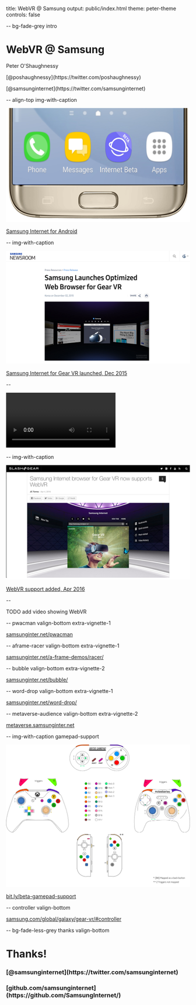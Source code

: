 title: WebVR @ Samsung
output: public/index.html
theme: peter-theme
controls: false

-- bg-fade-grey intro

# WebVR @ Samsung

<div class="contact">
  <p>Peter O'Shaughnessy</p>
  <p>[@poshaughnessy](https://twitter.com/poshaughnessy)</p>
  <p>[@samsunginternet](https://twitter.com/samsunginternet)</p>
</div>

-- align-top img-with-caption

![Samsung Internet icon on homescreen](images/samsung-internet-beta-phone-blur.png)

[Samsung Internet for Android](http://bit.ly/samsung-internet-open-beta)

-- img-with-caption

![Samsung Internet for Gear VR launch](images/gear-vr-browser-launch2.jpg)

[Samsung Internet for Gear VR launched, Dec 2015](https://news.samsung.com/global/samsung-launches-optimized-web-browser-for-gear-vr)

--

<video src="videos/si4gvr-meetup.mp4" controls></video>

-- img-with-caption

![Samsung Internet for Gear VR WebVR support](images/gear-vr-webvr-support.jpg)

[WebVR support added, Apr 2016](https://www.slashgear.com/samsung-internet-browser-for-gear-vr-now-supports-webvr-04434526/)

-- 

TODO add video showing WebVR

-- pwacman valign-bottom extra-vignette-1

[samsunginter.net/pwacman](https://samsunginter.net/pwacman)

-- aframe-racer valign-bottom extra-vignette-1

[samsunginter.net/a-frame-demos/racer/](https://samsunginter.net/a-frame-demos/racer/)

-- bubble valign-bottom extra-vignette-2

[samsunginter.net/bubble/](https://samsunginter.net/bubble/)

-- word-drop valign-bottom extra-vignette-1

[samsunginter.net/word-drop/](https://samsunginter.net/word-drop/)

-- metaverse-audience valign-bottom extra-vignette-2

[metaverse.samsunginter.net](https://metaverse.samsunginter.net/)

-- img-with-caption gamepad-support

![Gamepad API support](images/gamepad-support.png)

[bit.ly/beta-gamepad-support](bit.ly/beta-gamepad-support)

-- controller valign-bottom

[samsung.com/global/galaxy/gear-vr/#controller](http://www.samsung.com/global/galaxy/gear-vr/#controller)

-- bg-fade-less-grey thanks valign-bottom

# Thanks!

<div class="social">
  <h3 class="twitter">[@samsunginternet](https://twitter.com/samsunginternet)</h3>
  <h3 class="github">[github.com/samsunginternet](https://github.com/SamsungInternet/)</h3>
</div>
